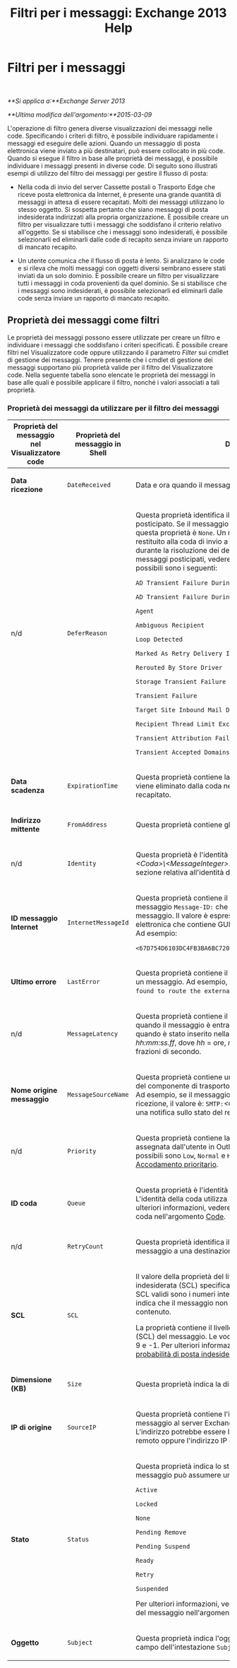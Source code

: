 ﻿---
title: 'Filtri per i messaggi: Exchange 2013 Help'
TOCTitle: Filtri per i messaggi
ms:assetid: 8e6187c1-76f0-49da-bc24-2ab57cfb3c2c
ms:mtpsurl: https://technet.microsoft.com/it-it/library/Bb123714(v=EXCHG.150)
ms:contentKeyID: 50481156
ms.date: 05/22/2018
mtps_version: v=EXCHG.150
ms.translationtype: MT
---

# Filtri per i messaggi

 

_**Si applica a:**Exchange Server 2013_

_**Ultima modifica dell'argomento:**2015-03-09_

L'operazione di filtro genera diverse visualizzazioni dei messaggi nelle code. Specificando i criteri di filtro, è possibile individuare rapidamente i messaggi ed eseguire delle azioni. Quando un messaggio di posta elettronica viene inviato a più destinatari, può essere collocato in più code. Quando si esegue il filtro in base alle proprietà dei messaggi, è possibile individuare i messaggi presenti in diverse code. Di seguito sono illustrati esempi di utilizzo del filtro dei messaggi per gestire il flusso di posta:

  - Nella coda di invio del server Cassette postali o Trasporto Edge che riceve posta elettronica da Internet, è presente una grande quantità di messaggi in attesa di essere recapitati. Molti dei messaggi utilizzano lo stesso oggetto. Si sospetta pertanto che siano messaggi di posta indesiderata indirizzati alla propria organizzazione. È possibile creare un filtro per visualizzare tutti i messaggi che soddisfano il criterio relativo all'oggetto. Se si stabilisce che i messaggi sono indesiderati, è possibile selezionarli ed eliminarli dalle code di recapito senza inviare un rapporto di mancato recapito.

  - Un utente comunica che il flusso di posta è lento. Si analizzano le code e si rileva che molti messaggi con oggetti diversi sembrano essere stati inviati da un solo dominio. È possibile creare un filtro per visualizzare tutti i messaggi in coda provenienti da quel dominio. Se si stabilisce che i messaggi sono indesiderati, è possibile selezionarli ed eliminarli dalle code senza inviare un rapporto di mancato recapito.

## Proprietà dei messaggi come filtri

Le proprietà dei messaggi possono essere utilizzate per creare un filtro e individuare i messaggi che soddisfano i criteri specificati. È possibile creare filtri nel Visualizzatore code oppure utilizzando il parametro *Filter* sui cmdlet di gestione dei messaggi. Tenere presente che i cmdlet di gestione dei messaggi supportano più proprietà valide per il filtro del Visualizzatore code. Nella seguente tabella sono elencate le proprietà dei messaggi in base alle quali è possibile applicare il filtro, nonché i valori associati a tali proprietà.

### Proprietà dei messaggi da utilizzare per il filtro dei messaggi

<table>
<colgroup>
<col style="width: 33%" />
<col style="width: 33%" />
<col style="width: 33%" />
</colgroup>
<thead>
<tr class="header">
<th>Proprietà del messaggio nel Visualizzatore code</th>
<th>Proprietà del messaggio in Shell</th>
<th>Descrizione</th>
</tr>
</thead>
<tbody>
<tr class="odd">
<td><p><strong>Data ricezione</strong></p></td>
<td><p><code>DateReceived</code></p></td>
<td><p>Data e ora quando il messaggio è stato inserito nella coda.</p></td>
</tr>
<tr class="even">
<td><p>n/d</p></td>
<td><p><code>DeferReason</code></p></td>
<td><p>Questa proprietà identifica il motivo per cui il messaggio è stato posticipato. Se il messaggio non è stato sospeso, il valore di questa proprietà è <code>None</code>. Un messaggio posticipato è stato restituito alla coda di invio a causa di errori temporanei riscontrati durante la risoluzione dei destinatari. Per ulteriori informazioni sui messaggi posticipati, vedere <a href="recipient-resolution-exchange-2013-help.md">Risoluzione dei destinatari</a>. I valori possibili sono i seguenti:</p>
<p><code>AD Transient Failure During Content Conversion</code></p>
<p><code>AD Transient Failure During Resolve</code></p>
<p><code>Agent</code></p>
<p><code>Ambiguous Recipient</code></p>
<p><code>Loop Detected</code></p>
<p><code>Marked As Retry Delivery If Rejected</code></p>
<p><code>Rerouted By Store Driver</code></p>
<p><code>Storage Transient Failure During Content Conversion</code></p>
<p><code>Transient Failure</code></p>
<p><code>Target Site Inbound Mail Disabled</code></p>
<p><code>Recipient Thread Limit Exceeded</code></p>
<p><code>Transient Attribution Failure</code></p>
<p><code>Transient Accepted Domains Load Failure</code></p></td>
</tr>
<tr class="odd">
<td><p><strong>Data scadenza</strong></p></td>
<td><p><code>ExpirationTime</code></p></td>
<td><p>Questa proprietà contiene la data/ora in cui il messaggio scade e viene eliminato dalla coda nel caso in cui non possa essere recapitato.</p></td>
</tr>
<tr class="even">
<td><p><strong>Indirizzo mittente</strong></p></td>
<td><p><code>FromAddress</code></p></td>
<td><p>Questa proprietà contiene gli indirizzi SMTP del mittente.</p></td>
</tr>
<tr class="odd">
<td><p>n/d</p></td>
<td><p><code>Identity</code></p></td>
<td><p>Questa proprietà è l'identità del messaggio nel formato <em>&lt;Server&gt;\&lt;Coda&gt;\&lt;MessageInteger&gt;</em>. Per ulteriori informazioni, vedere la sezione relativa all'identità del messaggio nell'argomento <a href="queues-exchange-2013-help.md">Code</a>.</p></td>
</tr>
<tr class="even">
<td><p><strong>ID messaggio Internet</strong></p></td>
<td><p><code>InternetMessageId</code></p></td>
<td><p>Questa proprietà contiene il valore del campo di intestazione del messaggio <code>Message-ID:</code> che si trova nell'intestazione del messaggio. Il valore è espresso come un indirizzo di posta elettronica che contiene GUID e FQDN, il server mittente di SMTP. Ad esempio:</p>
<p><code>&lt;67D754D6103DC4FB3BA6BC7205DACABA61231@mailbox01.contoso.com&gt;</code></p></td>
</tr>
<tr class="odd">
<td><p><strong>Ultimo errore</strong></p></td>
<td><p><code>LastError</code></p></td>
<td><p>Questa proprietà contiene il testo dell'ultimo errore registrato per un messaggio. Ad esempio, <code>A matching connector cannot be found to route the external recipient</code>.</p></td>
</tr>
<tr class="even">
<td><p>n/d</p></td>
<td><p><code>MessageLatency</code></p></td>
<td><p>Questa proprietà contiene il periodo di tempo trascorso tra quando il messaggio è entrato nella coda di invio sul server e quando è stato inserito nella coda. Il valore utilizza la sintassi <em>hh:mm:ss.ff</em>, dove <em>hh</em> = ore, <em>mm</em> = minuti, <em>ss</em> = secondi e <em>ff</em> = frazioni di secondo.</p></td>
</tr>
<tr class="odd">
<td><p><strong>Nome origine messaggio</strong></p></td>
<td><p><code>MessageSourceName</code></p></td>
<td><p>Questa proprietà contiene una stringa di testo che indica il nome del componente di trasporto che ha inviato il messaggio alla coda. Ad esempio, se il messaggio è entrato tramite un connettore di ricezione, il valore è: <code>SMTP:</code><em>&lt;ConnectorName&gt;</em>. Se il messaggio è una notifica sullo stato del recapito (DSN), il valore è <code>DSN</code>.</p></td>
</tr>
<tr class="even">
<td><p>n/d</p></td>
<td><p><code>Priority</code></p></td>
<td><p>Questa proprietà contiene la priorità del messaggio che è stata assegnata dall'utente in Outlook o Outlook Web App. I valori possibili sono <code>Low</code>, <code>Normal</code> e <code>High</code>. Per ulteriori informazioni, vedere <a href="priority-queuing-exchange-2013-help.md">Accodamento prioritario</a>.</p></td>
</tr>
<tr class="odd">
<td><p><strong>ID coda</strong></p></td>
<td><p><code>Queue</code></p></td>
<td><p>Questa proprietà è l'identità della coda che include il messaggio. L'identità della coda utilizza la sintassi <em>&lt;Server&gt;\&lt;Coda&gt;</em>. Per ulteriori informazioni, vedere la sezione relativa all'identità della coda nell'argomento <a href="queues-exchange-2013-help.md">Code</a>.</p></td>
</tr>
<tr class="even">
<td><p>n/d</p></td>
<td><p><code>RetryCount</code></p></td>
<td><p>Questa proprietà identifica il numero di tentativi di recapito di un messaggio a una destinazione, manuali o automatici.</p></td>
</tr>
<tr class="odd">
<td><p><strong>SCL</strong></p></td>
<td><p><code>SCL</code></p></td>
<td><p>Il valore della proprietà del livello di probabilità di posta indesiderata (SCL) specifica il valore SCL del messaggio. I valori SCL validi sono i numeri interi da 0 a 9. Una proprietà SCL vuota indica che il messaggio non è stato elaborato dall'agente filtro contenuto.</p>
<p>La proprietà contiene il livello di probabilità di posta indesiderata (SCL) del messaggio. Le voci SCL valide sono numeri interi da 0 a 9 e -1. Per ulteriori informazioni, vedere <a href="spam-confidence-level-threshold-exchange-2013-help.md">Soglia del livello di probabilità di posta indesiderata</a>.</p></td>
</tr>
<tr class="even">
<td><p><strong>Dimensione (KB)</strong></p></td>
<td><p><code>Size</code></p></td>
<td><p>Questa proprietà indica la dimensione del messaggio.</p></td>
</tr>
<tr class="odd">
<td><p><strong>IP di origine</strong></p></td>
<td><p><code>SourceIP</code></p></td>
<td><p>Questa proprietà contiene l'indirizzo IP del server cha ha inviato il messaggio al server Exchange che contiene il messaggio in coda. L'indirizzo potrebbe essere l'indirizzo IP di un server SMTP remoto oppure l'indirizzo IP del server Exchange locale.</p></td>
</tr>
<tr class="even">
<td><p><strong>Stato</strong></p></td>
<td><p><code>Status</code></p></td>
<td><p>Questa proprietà indica lo stato del messaggio corrente. Un messaggio può assumere uno dei seguenti valori di stato:</p>
<p><code>Active</code></p>
<p><code>Locked</code></p>
<p><code>None</code></p>
<p><code>Pending Remove</code></p>
<p><code>Pending Suspend</code></p>
<p><code>Ready</code></p>
<p><code>Retry</code></p>
<p><code>Suspended</code></p>
<p>Per ulteriori informazioni, vedere la sezione relativa alle proprietà del messaggio nell'argomento <a href="queues-exchange-2013-help.md">Code</a>.</p></td>
</tr>
<tr class="odd">
<td><p><strong>Oggetto</strong></p></td>
<td><p><code>Subject</code></p></td>
<td><p>Questa proprietà indica l'oggetto di un messaggio disponibile nel campo dell'intestazione <code>Subject:</code> nell'intestazione del messaggio.</p></td>
</tr>
</tbody>
</table>

